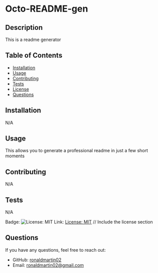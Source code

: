 # Octo-README-gen

## Description

This is a readme generator

## Table of Contents

- [Installation](#installation)
- [Usage](#usage)
- [Contributing](#contributing)
- [Tests](#tests)
- [License](#license)
- [Questions](#questions)

## Installation

N/A

## Usage

This allows you to generate a professional readme in just a few short moments

## Contributing

N/A

## Tests

N/A

Badge: ![License: MIT](https://img.shields.io/badge/License-MIT-yellow.svg)
 Link: [License: MIT](https://opensource.org/licenses/MIT)  // Include the license section

## Questions

If you have any questions, feel free to reach out:
- GitHub: [ronaldmartin02](https://github.com/ronaldmartin02)
- Email: ronaldmartin02@gmail.com

